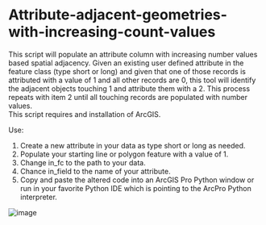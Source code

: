 # Attribute-adjacent-geometries-with-increasing-count-values


This script will populate an attribute column with increasing number values based spatial adjacency.
Given an existing user defined attribute in the feature class (type short or long) and given that one of those records is attributed
with a value of 1 and all other records are 0, this tool will identify the adjacent objects touching 1 and attribute them with a 2.
This process repeats with item 2 until all touching records are populated with number values.  
This script requires and installation of ArcGIS.

Use:
1. Create a new attribute in your data as type short or long as needed.
2. Populate your starting line or polygon feature with a value of 1.
3. Change in_fc to the path to your data.
4. Chance in_field to the name of your attribute.
5. Copy and paste the altered code into an ArcGIS Pro Python window or run in your favorite Python IDE which is pointing to the ArcPro Python interpreter.


![image](https://user-images.githubusercontent.com/68295520/157117516-f60d6d96-107d-42a7-95b6-44f87e39fa60.png)
